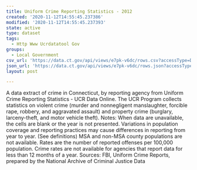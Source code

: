 ```yaml
---
title: Uniform Crime Reporting Statistics - 2012
created: '2020-11-12T14:55:45.237386'
modified: '2020-11-12T14:55:45.237393'
state: active
type: dataset
tags:
  - Http Www Ucrdatatool Gov
groups:
  - Local Government
csv_url: 'https://data.ct.gov/api/views/e7pk-v6dc/rows.csv?accessType=DOWNLOAD'
json_url: 'https://data.ct.gov/api/views/e7pk-v6dc/rows.json?accessType=DOWNLOAD'
layout: post

---
```

A data extract of crime in Connecticut, by reporting agency from Uniform Crime Reporting Statistics - UCR Data Online.
The UCR Program collects statistics on violent crime (murder and nonnegligent manslaughter, forcible rape, robbery, and aggravated assault) and property crime (burglary, larceny-theft, and motor vehicle theft).
Notes: When data are unavailable, the cells are blank or the year is not presented. 
Variations in population coverage and reporting practices may cause differences in reporting from year to year. (See definitions)
MSA and non-MSA county populations are not available.
Rates are the number of reported offenses per 100,000 population.
Crime rates are not available for agencies that report data for less than 12 months of a year.
Sources: FBI, Uniform Crime Reports, prepared by the National Archive of Criminal Justice Data
